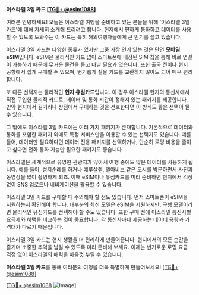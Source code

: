 **이스라엘 3일 카드 [[TG💪+ @esim1088](https://t.me/s/esim1088)]**

여러분 안녕하세요! 오늘은 이스라엘 여행을 준비하고 있는 분들을 위해 '이스라엘 3일 카드'에 대해 자세히 소개해 드리려고 합니다. 현지에서 편하게 통화하고 데이터를 사용할 수 있도록 도와주는 이 카드는 특히 해외여행자들에게 큰 인기를 끌고 있습니다.

이스라엘 3일 카드는 다양한 종류가 있지만 그중 가장 인기 있는 것은 단연 **모바일 eSIM**입니다. eSIM은 물리적인 카드 없이 스마트폰에 내장된 SIM 칩을 통해 바로 연결이 가능하기 때문에 무거운 물건을 들고 다닐 필요가 없습니다. 또한 출국 전이나 현지 공항에서 쉽게 구매할 수 있으며, 번거롭게 실물 카드를 교환하지 않아도 되어 매우 편리합니다.

또 다른 선택지는 물리적인 **현지 유심카드**입니다. 이 경우 이스라엘 현지의 통신사에서 직접 구입한 물리적 카드로, 데이터 및 통화 시간이 정해져 있는 패키지를 제공합니다. 만약 현지에서 길거리나 상점에서 구매하는 것을 선호한다면 이 방식도 좋은 선택이 될 수 있습니다.

그 밖에도 이스라엘 3일 카드에는 여러 가지 패키지가 존재합니다. 기본적으로 데이터와 통화를 포함한 패키지 외에도 특정 서비스만을 이용할 수 있는 선택지도 있습니다. 예를 들어, 데이터만 필요하다면 데이터 전용 패키지를 선택하거나, 단순히 로밍 비용을 줄이고 싶다면 전화 통화 기능만 필요한 패키지도 좋습니다.

이스라엘은 세계적으로 유명한 관광지가 많아서 여행 중에도 많은 데이터를 사용하게 됩니다. 예를 들어, 성지순례를 하거나 예루살렘, 텔아비브 같은 도시를 방문하면서 사진과 동영상을 많이 촬영하게 되죠. 이때 eSIM이나 유심카드를 미리 준비하면 현지에서 걱정 없이 SNS 업로드나 네비게이션을 활용할 수 있습니다.

이스라엘 3일 카드를 구매할 때 주의해야 할 점도 있습니다. 먼저 스마트폰이 eSIM을 지원하는지 확인해야 합니다. 대부분의 최신 모델은 eSIM을 지원하지만, 구형 모델이라면 물리적인 유심카드를 선택해야 할 수도 있습니다. 또한 구매 전에 이스라엘 통신사별 요금제와 혜택을 비교하는 것이 중요합니다. 각 통신사마다 제공하는 데이터 용량과 가격대가 다르기 때문입니다.

이스라엘 3일 카드는 현지 생활을 더 편리하게 만들어줍니다. 현지에서의 모든 순간을 즐기며 소중한 추억을 남길 수 있도록 미리 준비해 보세요. 이제는 번거로운 로밍 요금 걱정 없이 이스라엘의 매력을 마음껏 누릴 수 있습니다.

**이스라엘 3일 카드**를 통해 여러분의 여행을 더욱 특별하게 만들어보세요! [[TG💪+ @esim1088](https://t.me/s/esim1088)]

[[TG💪+ @esim1088](https://t.me/s/esim1088) ![Image](https://i.postimg.cc/Y0z9fWf4/image.png)]
